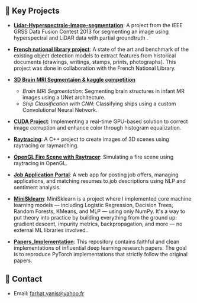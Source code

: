 🚀 Key Projects
---------------

*   **[ Lidar-Hyperspectrale-Image-segmentation](https://github.com/Rickil/pixelClassifier_dataFusionContest)**: A project from the IEEE GRSS Data Fusion Contest 2013 for segmenting an image using hyperspectral and LiDAR data with partial groundtruth ​[](https://github.com/Rickil/pixelClassifier_dataFusionContest).
*   **[French national library project](https://github.com/Rickil/pfeeApp)**: A state of the art and benchmark of the existing object detection models to extract features from historical documents (drawings, writings, stamps, prints, photographs)​. This project was done in collaboration with the French National Library.
*   **[3D Brain MRI Segmentaion & kaggle competition](https://github.com/Rickil/keras_deep-learning)**
    
    *   _Brain MRI Segmentation_: Segmenting brain structures in infant MR images using a UNet architecture​[](https://github.com/Rickil/keras_deep-learning)​.
    *   _Ship Classification with CNN_: Classifying ships using a custom Convolutional Neural N​etwork[](https://github.com/Rickil/keras_deep-learning).
*   **[CUDA Project](https://github.com/Rickil/CUDA_project)**: Implementing a real-time GPU-based solution to correct image corruption and enhance color through histogram equalization​[](https://github.com/Rickil/CUDA_project)​.
    
*   **[Raytracing](https://github.com/Rickil/RayTracer)**: A C++ project to create images of 3D scenes using raytracing or raymarching​[](https://github.com/Rickil/RayTracer)​.
    
*   **[OpenGL Fire Scene with Raytracer](https://github.com/Rickil/POGL)**: Simulating a fire scene using raytracing in ​OpenGL[](https://github.com/Rickil/POGL).

*   **[Job Application Portal](https://github.com/Rickil/JobApplicationPortal)**: A web app for posting job offers, managing applications, and matching resumes to job descriptions using NLP and sentiment analysis[](https://github.com/Rickil/JobApplicationPortal).

* **[MiniSklearn](https://github.com/Rickil/MiniSklearn)**: MiniSklearn is a project where I implemented core machine learning models — including Logistic Regression, Decision Trees, Random Forests, KMeans, and MLP — using only NumPy. It's a way to put theory into practice by building everything from the ground up: gradient descent, impurity metrics, backpropagation, and more — no external ML libraries involved.[](https://github.com/Rickil/MiniSklearn).

* **[Papers_Implementation](https://github.com/Rickil/papers_implementation)**: This repository contains faithful and clean implementations of influential deep learning research papers. The goal is to reproduce PyTorch implementations that strictly follow the original papers[](https://github.com/Rickil/papers_implementation).


📧 Contact
----------

*   Email: farhat.yanis@yahoo.fr
